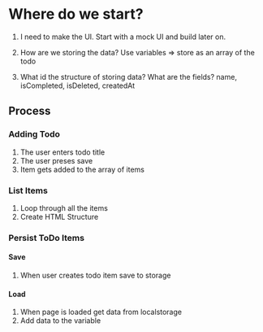 # Where do we start?

1. I need to make the UI. Start with a mock UI and build later on.

2. How are we storing the data?
   Use variables => store as an array of the todo

3. What id the structure of storing data?
   What are the fields? name, isCompleted, isDeleted, createdAt

## Process

### Adding Todo

1. The user enters todo title
2. The user preses save
3. Item gets added to the array of items

### List Items

1. Loop through all the items
2. Create HTML Structure

### Persist ToDo Items

#### Save

1. When user creates todo item save to storage

#### Load

1. When page is loaded get data from localstorage
2. Add data to the variable
